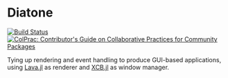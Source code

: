# Diatone

[![Build Status](https://github.com/serenity4/Diatone.jl/actions/workflows/CI.yml/badge.svg?branch=main)](https://github.com/serenity4/Diatone.jl/actions/workflows/CI.yml?query=branch%3Amain)
[![ColPrac: Contributor's Guide on Collaborative Practices for Community Packages](https://img.shields.io/badge/ColPrac-Contributor's%20Guide-blueviolet)](https://github.com/SciML/ColPrac)

Tying up rendering and event handling to produce GUI-based applications, using [Lava.jl](https://github.com/serenity4/Lava.jl) as renderer and [XCB.jl](https://github.com/JuliaGL/XCB.jl) as window manager.
